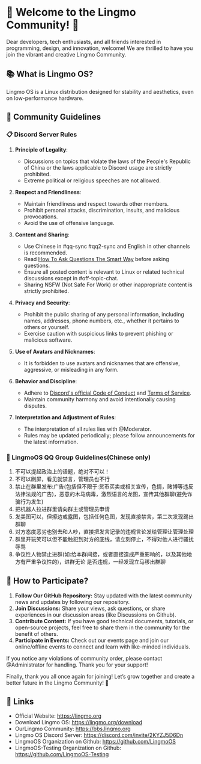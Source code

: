 # :tada: Welcome to the Lingmo Community! :tada:
Dear developers, tech enthusiasts, and all friends interested in programming, design, and innovation, welcome! We are thrilled to have you join the vibrant and creative Lingmo Community.

## :books: What is Lingmo OS?
Lingmo OS is a Linux distribution designed for stability and aesthetics, even on low-performance hardware.

## :blue_book: Community Guidelines
### :clipboard: Discord Server Rules
1. **Principle of Legality**:
   - Discussions on topics that violate the laws of the People's Republic of China or the laws applicable to Discord usage are strictly prohibited.
   - Extreme political or religious speeches are not allowed.

2. **Respect and Friendliness**:
   - Maintain friendliness and respect towards other members.
   - Prohibit personal attacks, discrimination, insults, and malicious provocations.
   - Avoid the use of offensive language.

3. **Content and Sharing**:
   - Use Chinese in #qq-sync #qq2-sync and English in other channels is recommended.
   - Read [How To Ask Questions The Smart Way](http://www.catb.org/~esr/faqs/smart-questions.html) before asking questions.
   - Ensure all posted content is relevant to Linux or related technical discussions except in #off-topic-chat.
   - Sharing NSFW (Not Safe For Work) or other inappropriate content is strictly prohibited.

4. **Privacy and Security**:
   - Prohibit the public sharing of any personal information, including names, addresses, phone numbers, etc., whether it pertains to others or yourself.
   - Exercise caution with suspicious links to prevent phishing or malicious software.

5. **Use of Avatars and Nicknames**:
   - It is forbidden to use avatars and nicknames that are offensive, aggressive, or misleading in any form.

6. **Behavior and Discipline**:
   - Adhere to [Discord's official Code of Conduct](https://discord.com/guidelines) and [Terms of Service](https://discord.com/terms).
   - Maintain community harmony and avoid intentionally causing disputes.

7. **Interpretation and Adjustment of Rules**:
   - The interpretation of all rules lies with @Moderator.
   - Rules may be updated periodically; please follow announcements for the latest information.

### :penguin: LingmoOS QQ Group Guidelines(Chinese only)
1. 不可以提起政治上的话题，绝对不可以！
2. 不可以刷屏，看见就禁言，管理员也不行
3. 禁止在群里发布:广告(包括但不限于:货币买卖或相关宣传，色情，赌博等违反法律法规的广告)，恶意的木马病毒，激烈语言的龙图，宣传其他群聊(避免诈骗行为发生)
4. 把机器人拉进群里请向群主或管理员申请
5. 发美图可以，但擦边或露图，包括任何色图，发现直接禁言，第二次发现踢出群聊
6. 对方态度恶劣也别去和人吵，直接把发言记录的违规言论发给管理让管理处理
7. 群里开玩笑可以但不能触犯到对方的底线，请立刻停止，不得对他人进行骚扰辱骂
8. 争议性人物禁止进群(如:给本群间接，或者直接造成严重影响的，以及其他地方有严重争议性的)，进群无论 是否违规，一经发现立马移出群聊

## :dart: How to Participate?
1. **Follow Our GitHub Repository:** Stay updated with the latest community news and updates by following our repository.
2. **Join Discussions:** Share your views, ask questions, or share experiences in our discussion areas (like Discussions on Github).
3. **Contribute Content:** If you have good technical documents, tutorials, or open-source projects, feel free to share them in the community for the benefit of others.
4. **Participate in Events:** Check out our events page and join our online/offline events to connect and learn with like-minded individuals.

If you notice any violations of community order, please contact @Administrator for handling. Thank you for your support!

Finally, thank you all once again for joining! Let’s grow together and create a better future in the Lingmo Community! :rocket:

## :link: Links
- Official Website: <https://lingmo.org>
- Download Lingmo OS: <https://lingmo.org/download>
- OurLingmo Community: <https://bbs.lingmo.org>
- Lingmo OS Discord Server: <https://discord.com/invite/2KYZJ5D6Dn>
- LingmoOS Organization on Github: <https://github.com/LingmoOS>
- LingmoOS-Testing Organization on Github: <https://github.com/LingmoOS-Testing>
